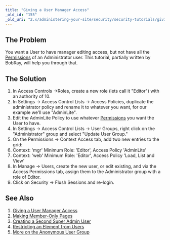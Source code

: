 ```yaml
---
title: "Giving a User Manager Access"
_old_id: "155"
_old_uri: "2.x/administering-your-site/security/security-tutorials/giving-a-user-manager-access"
---
```


The Problem
-----------

 You want a User to have manager editing access, but not have all the [Permissions](administering-your-site/security/policies/permissions "Permissions") of an Administrator user. This tutorial, partially written by BobRay, will help you through that.

The Solution
------------

1. In Access Controls ->Roles, create a new role (lets call it "Editor") with an authority of 10.
2. In Settings -> Access Control Lists -> Access Policies, duplicate the administrator policy and rename it to whatever you want, for our example we'll use "AdminLite".
3. Edit the AdminLite Policy to use whatever [Permissions](administering-your-site/security/policies/permissions "Permissions") you want the User to have.
4. In Settings -> Access Control Lists -> User Groups, right click on the "Administrator" group and select "Update User Group."
5. On the Permissions -> Context Access tab, add two new entries to the grid: 
  1. Context: 'mgr' Minimum Role: 'Editor', Access Policy 'AdminLite'
  2. Context: 'web' Minimum Role: 'Editor', Access Policy 'Load, List and View'
6. In Manage -> Users, create the new user, or edit existing, and via the Access Permissions tab, assign them to the Administrator group with a role of Editor.
7. Click on Security -> Flush Sessions and re-login.

See Also
--------

1. [Giving a User Manager Access](administering-your-site/security/security-tutorials/giving-a-user-manager-access)
2. [Making Member-Only Pages](administering-your-site/security/security-tutorials/making-member-only-pages)
3. [Creating a Second Super Admin User](administering-your-site/security/security-tutorials/creating-a-second-super-admin-user)
4. [Restricting an Element from Users](administering-your-site/security/security-tutorials/restricting-an-element-from-users)
5. [More on the Anonymous User Group](administering-your-site/security/security-tutorials/more-on-the-anonymous-user-group)